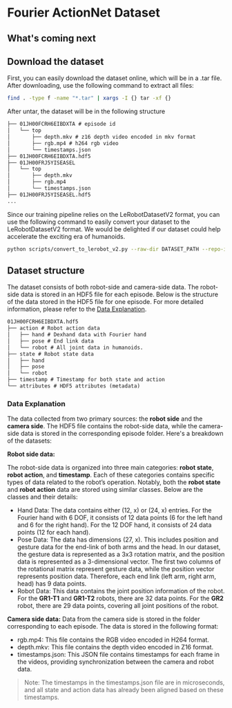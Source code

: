 # Fourier ActionNet Dataset
## What's coming next

## Download the dataset
First, you can easily download the dataset online, which will be in a .tar file. After downloading, use the following command to extract all files:

```bash
find . -type f -name "*.tar" | xargs -I {} tar -xf {}
```

After untar, the dataset will be in the following structure

```txt
├── 01JH00FCRH6EIBDXTA # episode id
│   └── top
│       ├── depth.mkv # z16 depth video encoded in mkv format
│       ├── rgb.mp4 # h264 rgb video
│       └── timestamps.json
├── 01JH00FCRH6EIBDXTA.hdf5
├── 01JH00FRJ5YISEASEL
│   └── top
│       ├── depth.mkv
│       ├── rgb.mp4
│       └── timestamps.json
├── 01JH00FRJ5YISEASEL.hdf5
...
```

Since our training pipeline relies on the LeRobotDatasetV2 format, you can use the following command to easily convert your dataset to the LeRobotDatasetV2 format. We would be delighted if our dataset could help accelerate the exciting era of humanoids.

```bash
python scripts/convert_to_lerobot_v2.py --raw-dir DATASET_PATH --repo-id FourierIntelligence/ActionNet
```

## Dataset structure
The dataset consists of both robot-side and camera-side data. The robot-side data is stored in an HDF5 file for each episode. Below is the structure of the data stored in the HDF5 file for one episode. For more detailed information, please refer to the [Data Explanation](#data-explanation).

 ```txt
01JH00FCRH6EIBDXTA.hdf5
├── action # Robot action data
│   ├── hand # Dexhand data with Fourier hand
│   ├── pose # End link data
│   └── robot # All joint data in humanoids.
├── state # Robot state data
│   ├── hand
│   ├── pose
│   └── robot 
├── timestamp # Timestamp for both state and action
└── attributes # HDF5 attributes (metadata)
```

### Data Explanation
The data collected from two primary sources: the **robot side** and the **camera side**. The HDF5 file contains the robot-side data, while the camera-side data is stored in the corresponding episode folder. Here's a breakdown of the datasets:

**Robot side data:**

The robot-side data is organized into three main categories: **robot state**, **robot action**, and **timestamp**. Each of these categories contains specific types of data related to the robot’s operation. Notably, both the **robot state** and **robot action** data are stored using similar classes. Below are the classes and their details:

- Hand Data: The data contains either (12, x) or (24, x) entries. For the Fourier hand with 6 DOF, it consists of 12 data points (6 for the left hand and 6 for the right hand). For the 12 DOF hand, it consists of 24 data points (12 for each hand).
- Pose Data: The data has dimensions (27, x). This includes position and gesture data for the end-link of both arms and the head. In our dataset, the gesture data is represented as a 3x3 rotation matrix, and the position data is represented as a 3-dimensional vector. The first two columns of the rotational matrix represent gesture data, while the position vector represents position data. Therefore, each end link (left arm, right arm, head) has 9 data points.
- Robot Data: This data contains the joint position information of the robot. For the **GR1-T1** and **GR1-T2** robots, there are 32 data points. For the **GR2** robot, there are 29 data points, covering all joint positions of the robot.


**Camera side data:**
Data from the camera side is stored in the folder corresponding to each episode. The data is stored in the following format:
- rgb.mp4: This file contains the RGB video encoded in H264 format.
- depth.mkv: This file contains the depth video encoded in Z16 format.
- timestamps.json: This JSON file contains timestamps for each frame in the videos, providing synchronization between the camera and robot data.

> Note: The timestamps in the timestamps.json file are in microseconds, and all state and action data has already been aligned based on these timestamps.


